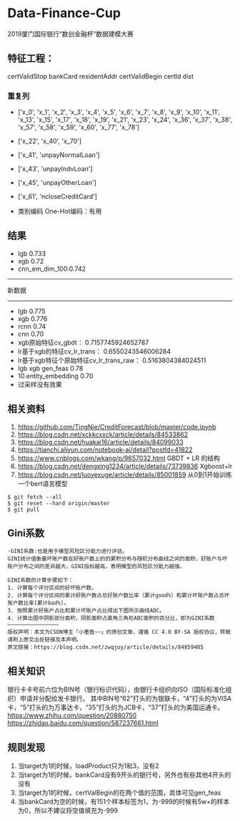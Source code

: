 # Data-Finance-Cup
2019厦门国际银行“数创金融杯”数据建模大赛

## 特征工程：
certValidStop
bankCard
residentAddr
certValidBegin
certId
dist
### 重复列

- ['x_0', 'x_1', 'x_2', 'x_3', 'x_4', 'x_5', 'x_6', 'x_7', 'x_8', 'x_9', 'x_10', 'x_11', 'x_13', 'x_15', 'x_17', 'x_18', 'x_19', 'x_21', 'x_23', 'x_24', 'x_36', 'x_37', 'x_38', 'x_57', 'x_58', 'x_59', 'x_60', 'x_77', 'x_78']
- ['x_22', 'x_40', 'x_70']
- ['x_41', 'unpayNormalLoan']
- ['x_43', 'unpayIndvLoan']
- ['x_45', 'unpayOtherLoan']
- ['x_61', 'ncloseCreditCard']

- 类别编码 One-Hot编码：有用
## 结果
- lgb 0.733
- xgb 0.72
- cnn_em_dim_100:0.742


------

新数据

------
- lgb 0.775
- xgb 0.776
- rcnn 0.74
- cnn 0.70
- xgb原始特征cv_gbdt： 0.7157745924652787
- lr基于xgb的特征cv_lr_trans： 0.6550243546006284
- lr基于xgb特征个原始特征cv_lr_trans_raw： 0.5163804384024511
- lgb xgb gen_feas 0.78
- 10.entity_embedding 0.70
- 过采样没有效果
## 相关资料

1. https://github.com/TingNie/CreditForecast/blob/master/code.ipynb
2. https://blog.csdn.net/xckkcxxck/article/details/84533862
3. https://blog.csdn.net/huakai16/article/details/84099033
4. https://tianchi.aliyun.com/notebook-ai/detail?postId=41822
5. https://www.cnblogs.com/wkang/p/9657032.html GBDT + LR 的结构
6. https://blog.csdn.net/dengxing1234/article/details/73739836 Xgboost+lr
7. https://blog.csdn.net/luoyexuge/article/details/85001859 从0到1开始训练一个bert语言模型

```
$ git fetch --all
$ git reset --hard origin/master 
$ git pull
```

## Gini系数
```text
·GINI系数:也是用于模型风险区分能力进行评估。
GINI统计值衡量坏账户数在好账户数上的的累积分布与随机分布曲线之间的面积，好账户与坏账户分布之间的差异越大，GINI指标越高，表明模型的风险区分能力越强。

GINI系数的计算步骤如下：
1. 计算每个评分区间的好坏账户数。
2. 计算每个评分区间的累计好账户数占总好账户数比率（累计good%）和累计坏账户数占总坏账户数比率(累计bad%)。
3. 按照累计好账户占比和累计坏账户占比得出下图所示曲线ADC。
4. 计算出图中阴影部分面积，阴影面积占直角三角形ABC面积的百分比，即为GINI系数
————————————————
版权声明：本文为CSDN博主「小墨鱼~~」的原创文章，遵循 CC 4.0 BY-SA 版权协议，转载请附上原文出处链接及本声明。
原文链接：https://blog.csdn.net/zwqjoy/article/details/84859405
```

## 相关知识
银行卡卡号前六位为BIN号（银行标识代码），由银行卡组织向ISO（国际标准化组织）申请并分配给发卡银行。
其中BIN号“62”打头的为银联卡，“4”打头的为VISA卡，“5”打头的为万事达卡，“35”打头的为JCB卡，“37”打头的为美国运通卡。
https://www.zhihu.com/question/20880750
https://zhidao.baidu.com/question/587237661.html

## 规则发现
1. 当target为1的时候，loadProduct只为1和3，没有2
2. 当target为1的时候，bankCard没有9开头的银行号，另外也有些其他4开头的没有
3. 当target为1的时候，certValBegin的在两个值的范围，具体可见gen_feas
4. 当bankCard为空的时候，有151个样本标签为1，为-999的时候有5w+的样本为0，所以不建议将空值填充为-999